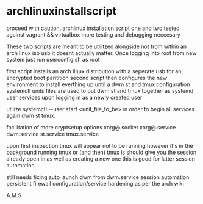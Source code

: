 # archlinuxinstallscript

proceed with caution. archlinux installation script one and two tested against vagrant &amp;&amp; virtualbox
more testing and debugging neccesary 

These two scripts are meant to be utilitzed alongside not from within an arch linux iso usb
it doesnt actually matter. Once logging into root from new system just run userconfig.sh as root 

first script installs an arch linux distribution with a seperate usb for an encrypted boot paritition
second script then configures the new environment to install everthing up until a dwm st and tmux configuration
systemctl units files are used to put dwm st and tmux together as systemd user services 
upon logging in as a newly created user

utilize systemctl --user start <unit_file_to_be> in order to begin all services again dwm st tmux. 

facilitation of more cryptsetup options 
xorg@.socket
xorg@.service
dwm.service
st.service
tmux.service

upon first inspection tmux will appear not to be running however it's in the background 
running tmux or (and then) tmux ls should give you the session already open in as well as creating a new one
this is good for latter session automation

still needs
fixing auto launch dwm from dwm.service
session automation 
persistent firewall configuration/service
hardening as per the arch wiki

A.M.S
